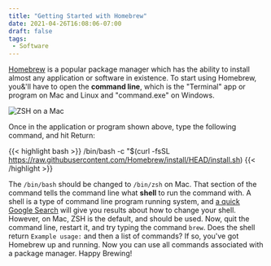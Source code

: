 ```yaml
---
title: "Getting Started with Homebrew"
date: 2021-04-26T16:08:06-07:00
draft: false
tags:
 - Software
---
```


[Homebrew][1] is a popular package manager which has the ability to install almost any application or software in existence. To start using Homebrew, you&'ll have to open the **command line**, which is the "Terminal" app or program on Mac and Linux and "command.exe" on Windows.

![ZSH on a Mac](/blog/images/shell.png)

Once in the application or program shown above, type the following command, and hit Return:


{{< highlight bash >}}
/bin/bash -c "$(curl -fsSL https://raw.githubusercontent.com/Homebrew/install/HEAD/install.sh)
{{< /highlight >}}

The `/bin/bash` should be changed to `/bin/zsh` on Mac. That section of the command tells the command line what **shell** to run the command with. A shell is a type of command line program running system, and [a quick Google Search][2] will give you results about how to change your shell. However, on Mac, ZSH is the default, and should be used. Now, quit the command line, restart it, and try typing the command `brew`. Does the shell return `Example usage:` and then a list of commands? If so, you've got Homebrew up and running. Now you can use all commands associated with a package manager. Happy Brewing!

 [1]: https://brew.sh
 [2]: https://www.google.com/search?q=change+shell+<your+os>
